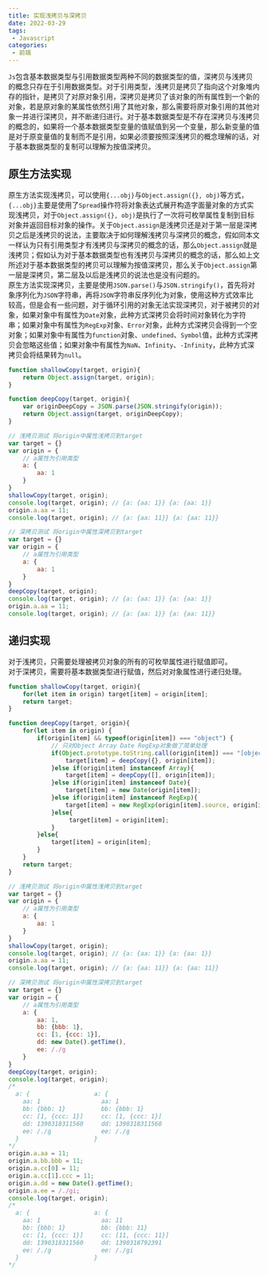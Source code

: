 ```yaml
---
title: 实现浅拷贝与深拷贝
date: 2022-03-29
tags:
 - Javascript
categories:
 - 前端
--- 
```


`Js`包含基本数据类型与引用数据类型两种不同的数据类型的值，深拷贝与浅拷贝的概念只存在于引用数据类型。对于引用类型，浅拷贝是拷贝了指向这个对象堆内存的指针，是拷贝了对原对象引用，深拷贝是拷贝了该对象的所有属性到一个新的对象，若是原对象的某属性依然引用了其他对象，那么需要将原对象引用的其他对象一并进行深拷贝，并不断递归进行。对于基本数据类型是不存在深拷贝与浅拷贝的概念的，如果将一个基本数据类型变量的值赋值到另一个变量，那么新变量的值是对于原变量值的复制而不是引用，如果必须要按照深浅拷贝的概念理解的话，对于基本数据类型的复制可以理解为按值深拷贝。


## 原生方法实现
原生方法实现浅拷贝，可以使用`{...obj}`与`Object.assign({}, obj)`等方式，`{...obj}`主要是使用了`Spread`操作符将对象表达式展开构造字面量对象的方式实现浅拷贝，对于`Object.assign({}, obj)`是执行了一次将可枚举属性复制到目标对象并返回目标对象的操作。关于`Object.assign`是浅拷贝还是对于第一层是深拷贝之后是浅拷贝的说法，主要取决于如何理解浅拷贝与深拷贝的概念，假如同本文一样认为只有引用类型才有浅拷贝与深拷贝的概念的话，那么`Object.assign`就是浅拷贝；假如认为对于基本数据类型也有浅拷贝与深拷贝的概念的话，那么如上文所述对于基本数据类型的拷贝可以理解为按值深拷贝，那么关于`Object.assign`第一层是深拷贝，第二层及以后是浅拷贝的说法也是没有问题的。  
原生方法实现深拷贝，主要是使用`JSON.parse()`与`JSON.stringify()`，首先将对象序列化为`JSON`字符串，再将`JSON`字符串反序列化为对象，使用这种方式效率比较高，但是会有一些问题，对于循环引用的对象无法实现深拷贝，对于被拷贝的对象，如果对象中有属性为`Date`对象，此种方式深拷贝会将时间对象转化为字符串；如果对象中有属性为`RegExp`对象、`Error`对象，此种方式深拷贝会得到一个空对象；如果对象中有属性为`function`对象、`undefined`、`Symbol`值，此种方式深拷贝会忽略这些值；如果对象中有属性为`NaN`、`Infinity`、`-Infinity`，此种方式深拷贝会将结果转为`null`。
```javascript
function shallowCopy(target, origin){
    return Object.assign(target, origin);
}

function deepCopy(target, origin){
    var originDeepCopy = JSON.parse(JSON.stringify(origin)); 
    return Object.assign(target, originDeepCopy);
}

// 浅拷贝测试 将origin中属性浅拷贝到target
var target = {}
var origin = {
    // a属性为引用类型
    a: { 
        aa: 1
    } 
}
shallowCopy(target, origin);
console.log(target, origin); // {a: {aa: 1}} {a: {aa: 1}}
origin.a.aa = 11;
console.log(target, origin); // {a: {aa: 11}} {a: {aa: 11}}

// 深拷贝测试 将origin中属性深拷贝到target
var target = {}
var origin = {
    // a属性为引用类型
    a: { 
        aa: 1
    } 
}
deepCopy(target, origin);
console.log(target, origin); // {a: {aa: 1}} {a: {aa: 1}}
origin.a.aa = 11;
console.log(target, origin); // {a: {aa: 1}} {a: {aa: 11}}
```

## 递归实现
对于浅拷贝，只需要处理被拷贝对象的所有的可枚举属性进行赋值即可。  
对于深拷贝，需要将基本数据类型进行赋值，然后对对象属性进行递归处理。
```javascript
function shallowCopy(target, origin){
    for(let item in origin) target[item] = origin[item];
    return target;
}

function deepCopy(target, origin){
    for(let item in origin) {
        if(origin[item] && typeof(origin[item]) === "object") {
            // 只对Object Array Date RegExp对象做了简单处理
            if(Object.prototype.toString.call(origin[item]) === "[object Object]"){
                target[item] = deepCopy({}, origin[item]);
            }else if(origin[item] instanceof Array){
                target[item] = deepCopy([], origin[item]);
            }else if(origin[item] instanceof Date){
                target[item] = new Date(origin[item]);
            }else if(origin[item] instanceof RegExp){
                target[item] = new RegExp(origin[item].source, origin[item].flags);
            }else{
                 target[item] = origin[item];
            }
        }else{
            target[item] = origin[item];
        }
    }
    return target;
}

// 浅拷贝测试 将origin中属性浅拷贝到target
var target = {}
var origin = {
    // a属性为引用类型
    a: { 
        aa: 1
    } 
}
shallowCopy(target, origin);
console.log(target, origin); // {a: {aa: 1}} {a: {aa: 1}}
origin.a.aa = 11;
console.log(target, origin); // {a: {aa: 11}} {a: {aa: 11}}

// 深拷贝测试 将origin中属性深拷贝到target
var target = {}
var origin = {
    // a属性为引用类型
    a: { 
        aa: 1,
        bb: {bbb: 1},
        cc: [1, {ccc: 1}],
        dd: new Date().getTime(),
        ee: /./g
    } 
}
deepCopy(target, origin);
console.log(target, origin);
/*
  a: {                  a: {
    aa: 1                 aa: 1
    bb: {bbb: 1}          bb: {bbb: 1}
    cc: [1, {ccc: 1}]     cc: [1, {ccc: 1}]
    dd: 1390318311560     dd: 1390318311560
    ee: /./g              ee: /./g
  }                     }
*/
origin.a.aa = 11;
origin.a.bb.bbb = 11;
origin.a.cc[0] = 11;
origin.a.cc[1].ccc = 11;
origin.a.dd = new Date().getTime();
origin.a.ee = /./gi;
console.log(target, origin);
/*
  a: {                  a: {
    aa: 1                 aa: 11
    bb: {bbb: 1}          bb: {bbb: 11}
    cc: [1, {ccc: 1}]     cc: [11, {ccc: 11}]
    dd: 1390318311560     dd: 1390318792391
    ee: /./g              ee: /./gi
  }                     }
*/
```